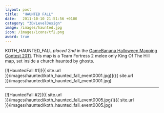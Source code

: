 ```yaml
---
layout: post
title:  "HAUNTED FALL"
date:   2011-10-10 21:51:56 +0100
category: "3D/LevelDesign"
image: /images/haunted.jpg
icon: /images/icons/tf2.png
award: true
---
```


KOTH_HAUNTED_FALL _placed 2nd_ in the <a href="https://gamebanana.com/contests/winners/8">GameBanana Halloween Mapping Contest 2011</a>. 
This map is a Team Fortress 2 melee only King Of The Hill map, set inside a church haunted by ghosts.

[![HauntedFall #1]({{ site.url }}/images/haunted/koth_haunted_fall_event0001.jpg)]({{ site.url }}/images/haunted/koth_haunted_fall_event0001.jpg)
<hr>
[![HauntedFall #2]({{ site.url }}/images/haunted/koth_haunted_fall_event0005.jpg)]({{ site.url }}/images/haunted/koth_haunted_fall_event0005.jpg)

